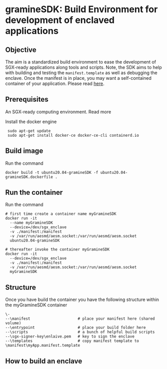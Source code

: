 # gramineSDK: Build Environment for development of enclaved applications 
## Objective
The aim is a standardized build environment to ease the development of SGX-ready applications along tools and scripts. Note, the SDK aims to help with building and testing the `manifest.template` as well as debugging the enclave. Once the manifest is in place, you may want a self-contained container of your application. Please read [here](https://github.com/enclaive/docker-gramineOS).

## Prerequisites
An SGX-ready computing environment. Read more

Install the docker engine
```
 sudo apt-get update
 sudo apt-get install docker-ce docker-ce-cli containerd.io
```

## Build image
Run the command
```
docker build -t ubuntu20.04-gramineSDK -f ubuntu20.04-gramineSDK.dockerfile . 
```

## Run the container
Run the command
```
# first time create a container name myGramineSDK
docker run -it 
  --name myGramineSDK
  --device=/dev/sgx_enclave
  -v ./manifest:/manifest
  -v /var/run/aesmd/aesm.socket:/var/run/aesmd/aesm.socket 
  ubuntu20.04-gramineSDK

# thereafter invoke the container myGramineSDK
docker run -it 
  --device=/dev/sgx_enclave
  -v ./manifest:/manifest
  -v /var/run/aesmd/aesm.socket:/var/run/aesmd/aesm.socket
  myGramineSDK
```

## Structure
Once you have build the container you have the following structure within the myGramineSDK container
```
\-                              
--\manifest                     # place your manifest here (shared volume)
--\entrypoint                   # place your build folder here
--\scripts                      # a bunch of helpful build scripts
--\sgx-signer-key\enlaive.pem   # key to sign the enclave
--\templates                    # copy manifest template to \manifest\myApp.manifest.template
```
## How to build an enclave
